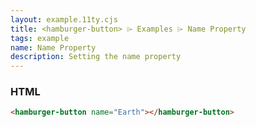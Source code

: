 ```yaml
---
layout: example.11ty.cjs
title: <hamburger-button> ⌲ Examples ⌲ Name Property
tags: example
name: Name Property
description: Setting the name property
---
```


<hamburger-button name="Earth"></hamburger-button>

<h3>HTML</h3>

```html
<hamburger-button name="Earth"></hamburger-button>
```

